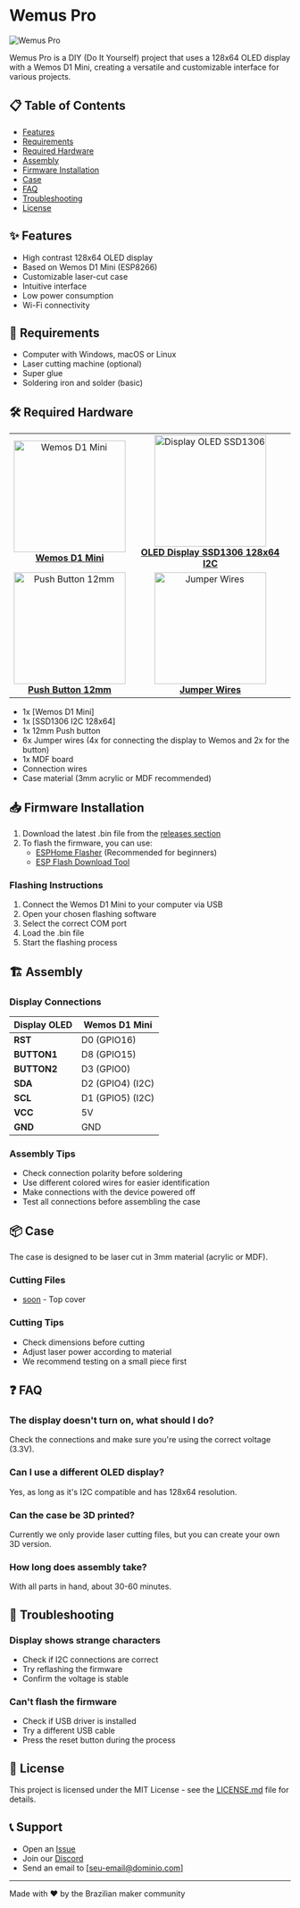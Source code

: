 # Wemus Pro

![Wemus Pro](https://raw.githubusercontent.com/seu-usuario/wemus-pro/main/images/wemus-pro.jpg)

Wemus Pro is a DIY (Do It Yourself) project that uses a 128x64 OLED display with a Wemos D1 Mini, creating a versatile and customizable interface for various projects.

## 📋 Table of Contents

- [Features](#features)
- [Requirements](#requirements)
- [Required Hardware](#required-hardware)
- [Assembly](#assembly)
- [Firmware Installation](#firmware-installation)
- [Case](#case)
- [FAQ](#faq)
- [Troubleshooting](#troubleshooting)
- [License](#license)

## ✨ Features

- High contrast 128x64 OLED display
- Based on Wemos D1 Mini (ESP8266)
- Customizable laser-cut case
- Intuitive interface
- Low power consumption
- Wi-Fi connectivity

## 📝 Requirements

- Computer with Windows, macOS or Linux
- Laser cutting machine (optional)
- Super glue
- Soldering iron and solder (basic)

## 🛠 Required Hardware

<table>
  <tr>
    <td align="center">
      <a href="https://www.aliexpress.com/item/32651747570.html">
        <img src="https://ae-pic-a1.aliexpress-media.com/kf/S32da1b4aaefe4a7d9111f49bbbba9832h.jpg_960x960q75.jpg" width="200" alt="Wemos D1 Mini"/><br>
        <b>Wemos D1 Mini</b>
      </a>
    </td>
    <td align="center">
      <a href="https://www.aliexpress.com/item/32896971385.html">
        <img src="https://ae-pic-a1.aliexpress-media.com/kf/S109766c9012c4ba6818abf7ab9e2de03I.jpg_960x960q75.jpg" width="200" alt="Display OLED SSD1306"/><br>
        <b>OLED Display SSD1306 128x64 I2C</b>
      </a>
    </td>
  </tr>
  <tr>
    <td align="center">
      <a href="https://pt.aliexpress.com/item/32726768571.html">
        <img src="https://ae-pic-a1.aliexpress-media.com/kf/HTB1e0fNkvBNTKJjSszeq6Au2VXan.jpg_960x960q75.jpg" width="200" alt="Push Button 12mm"/><br>
        <b>Push Button 12mm</b>
      </a>
    </td>
    <td align="center">
      <a href="https://www.aliexpress.com/item/32825083543.html">
        <img src="https://ae-pic-a1.aliexpress-media.com/kf/S422c5543f861406897e211457b1d3517R.jpg_960x960q75.jpg" width="200" alt="Jumper Wires"/><br>
        <b>Jumper Wires</b>
      </a>
    </td>
  </tr>
</table>

- 1x [Wemos D1 Mini]
- 1x [SSD1306 I2C 128x64]
- 1x 12mm Push button
- 6x Jumper wires (4x for connecting the display to Wemos and 2x for the button)
- 1x MDF board
- Connection wires
- Case material (3mm acrylic or MDF recommended)

## 📥 Firmware Installation

1. Download the latest .bin file from the [releases section](https://github.com/seu-usuario/Junior37534/releases)
2. To flash the firmware, you can use:
   - [ESPHome Flasher](https://github.com/esphome/esphome-flasher/releases) (Recommended for beginners)
   - [ESP Flash Download Tool](https://www.espressif.com/en/support/download/other-tools)

### Flashing Instructions

1. Connect the Wemos D1 Mini to your computer via USB
2. Open your chosen flashing software
3. Select the correct COM port
4. Load the .bin file
5. Start the flashing process

## 🏗 Assembly

### Display Connections

| **Display OLED** | **Wemos D1 Mini**   |
|-----------------|--------------------|
| **RST**         | D0 (GPIO16)        |
| **BUTTON1**     | D8 (GPIO15)        |
| **BUTTON2**     | D3 (GPIO0)         |
| **SDA**         | D2 (GPIO4) (I2C)   |
| **SCL**         | D1 (GPIO5) (I2C)   |
| **VCC**         | 5V                 |
| **GND**         | GND                |

### Assembly Tips

- Check connection polarity before soldering
- Use different colored wires for easier identification
- Make connections with the device powered off
- Test all connections before assembling the case

## 📦 Case

The case is designed to be laser cut in 3mm material (acrylic or MDF).

### Cutting Files

- [soon](/files/case_tampa.svg) - Top cover

### Cutting Tips

- Check dimensions before cutting
- Adjust laser power according to material
- We recommend testing on a small piece first

## ❓ FAQ

### The display doesn't turn on, what should I do?
Check the connections and make sure you're using the correct voltage (3.3V).

### Can I use a different OLED display?
Yes, as long as it's I2C compatible and has 128x64 resolution.

### Can the case be 3D printed?
Currently we only provide laser cutting files, but you can create your own 3D version.

### How long does assembly take?
With all parts in hand, about 30-60 minutes.

## 🔧 Troubleshooting

### Display shows strange characters
- Check if I2C connections are correct
- Try reflashing the firmware
- Confirm the voltage is stable

### Can't flash the firmware
- Check if USB driver is installed
- Try a different USB cable
- Press the reset button during the process

## 📄 License

This project is licensed under the MIT License - see the [LICENSE.md](LICENSE.md) file for details.

## 📞 Support

- Open an [Issue](https://github.com/seu-usuario/wemus-pro/issues)
- Join our [Discord](https://discord.gg/seu-servidor)
- Send an email to [seu-email@dominio.com]

---

Made with ❤️ by the Brazilian maker community
